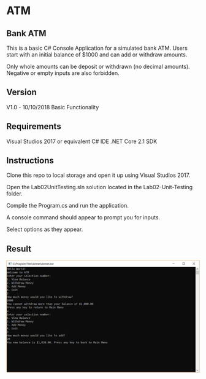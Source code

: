 # ATM

## Bank ATM

This is a basic C# Console Application for a simulated bank ATM. Users start with an initial balance of $1000 and can add or withdraw amounts. 

Only whole amounts can be deposit or withdrawn (no decimal amounts). Negative or empty inputs are also forbidden.

## Version

V1.0 - 10/10/2018 Basic Functionality

## Requirements

Visual Studios 2017 or equivalent C# IDE
.NET Core 2.1 SDK

## Instructions

Clone this repo to local storage and open it up using Visual Studios 2017.

Open the Lab02UnitTesting.sln solution located in the Lab02-Unit-Testing folder.

Compile the Program.cs and run the application.

A console command should appear to prompt you for inputs. 

Select options as they appear.

## Result

![Console](Capture.PNG?raw=true "Output")
